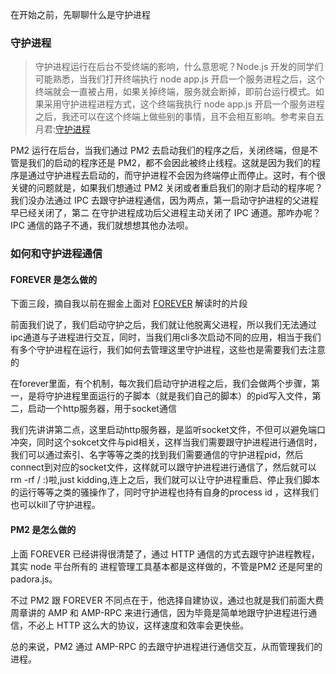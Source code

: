 在开始之前，先聊聊什么是守护进程
### 守护进程
> 守护进程运行在后台不受终端的影响，什么意思呢？Node.js 开发的同学们可能熟悉，当我们打开终端执行 node app.js 开启一个服务进程之后，这个终端就会一直被占用，如果关掉终端，服务就会断掉，即前台运行模式。如果采用守护进程进程方式，这个终端我执行 node app.js 开启一个服务进程之后，我还可以在这个终端上做些别的事情，且不会相互影响。参考来自五月君:[守护进程](https://www.nodejs.red/#/nodejs/process-threads?id=%e5%ae%88%e6%8a%a4%e8%bf%9b%e7%a8%8b)

PM2 运行在后台，当我们通过 PM2 去启动我们的程序之后，关闭终端，但是不管是我们的启动的程序还是 PM2，都不会因此被终止线程。这就是因为我们的程序是通过守护进程去启动的，而守护进程不会因为终端停止而停止。这时，有个很关键的问题就是，如果我们想通过 PM2 关闭或者重启我们的刚才启动的程序呢？我们没办法通过 IPC 去跟守护进程通信，因为两点，第一启动守护进程的父进程早已经关闭了，第二 在守护进程成功后父进程主动关闭了 IPC 通道。那咋办呢？IPC 通信的路子不通，我们就想想其他办法呗。

### 如何和守护进程通信

#### FOREVER 是怎么做的

下面三段，摘自我以前在掘金上面对 [FOREVER](https://juejin.im/post/5e65fb365188254975582c95) 解读时的片段

前面我们说了，我们启动守护之后，我们就让他脱离父进程，所以我们无法通过ipc通道与子进程进行交互，同时，当我们用cli多次启动不同的应用，相当于我们有多个守护进程在运行，我们如何去管理这里守护进程，这些也是需要我们去注意的

在forever里面，有个机制，每次我们启动守护进程之后，我们会做两个步骤，第一，是将守护进程里面运行的子脚本（就是我们自己的脚本）的pid写入文件，第二，启动一个http服务器，用于socket通信

我们先讲讲第二点，这里启动http服务器，是监听socket文件，不但可以避免端口冲突，同时这个sokcet文件与pid相关，这样当我们需要跟守护进程进行通信时，我们可以通过索引、名字等等之类的找到我们需要通信的守护进程pid，然后connect到对应的socket文件，这样就可以跟守护进程进行通信了，然后就可以rm -rf / :)啦,just kidding,连上之后，我们就可以让守护进程重启、停止我们脚本的运行等等之类的骚操作了，同时守护进程也持有自身的process id ，这样我们也可以kill了守护进程。

#### PM2 是怎么做的

上面 FOREVER 已经讲得很清楚了，通过 HTTP 通信的方式去跟守护进程教程，其实 node 平台所有的 进程管理工具基本都是这样做的，不管是PM2 还是阿里的 padora.js。

不过 PM2 跟 FOREVER 不同点在于，他选择自建协议，通过也就是我们前面大费周章讲的 AMP 和 AMP-RPC 来进行通信，因为毕竟是简单地跟守护进程进行通信，不必上 HTTP 这么大的协议，这样速度和效率会更快些。

总的来说，PM2 通过 AMP-RPC 的去跟守护进程进行通信交互，从而管理我们的进程。